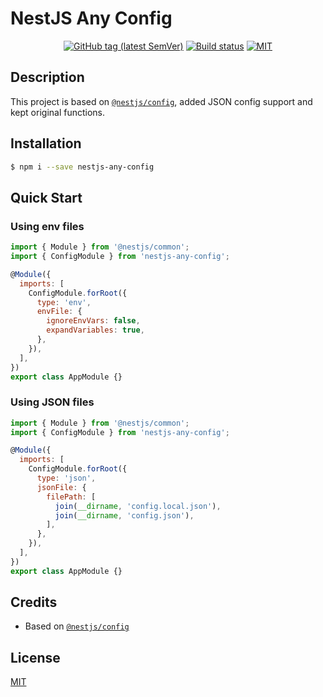 # NestJS Any Config

<p align="center">
  <a href="https://github.com/aaronjan/nestjs-any-config"><img src="https://img.shields.io/github/tag/aaronjan/nestjs-any-config.svg" alt="GitHub tag (latest SemVer)" /></a>
  <a href="https://github.com/aaronjan/nestjs-any-config"><img src="https://github.com/aaronjan/nestjs-any-config/workflows/Node.js%20CI/badge.svg?branch=master" alt="Build status" /></a>
  <a href="https://github.com/aaronjan/nestjs-any-config"><img src="https://img.shields.io/github/license/aaronjan/nestjs-any-config.svg" alt="MIT" /></a>
</p>

## Description

This project is based on [`@nestjs/config`](https://github.com/nestjs/config), added JSON config support and kept original functions.

## Installation

```bash
$ npm i --save nestjs-any-config
```

## Quick Start

### Using env files

```javascript
import { Module } from '@nestjs/common';
import { ConfigModule } from 'nestjs-any-config';

@Module({
  imports: [
    ConfigModule.forRoot({
      type: 'env',
      envFile: {
        ignoreEnvVars: false,
        expandVariables: true,
      },
    }),
  ],
})
export class AppModule {}
```

### Using JSON files

```javascript
import { Module } from '@nestjs/common';
import { ConfigModule } from 'nestjs-any-config';

@Module({
  imports: [
    ConfigModule.forRoot({
      type: 'json',
      jsonFile: {
        filePath: [
          join(__dirname, 'config.local.json'),
          join(__dirname, 'config.json'),
        ],
      },
    }),
  ],
})
export class AppModule {}
```

## Credits

- Based on [`@nestjs/config`](https://github.com/nestjs/config)

## License

[MIT](LICENSE)
